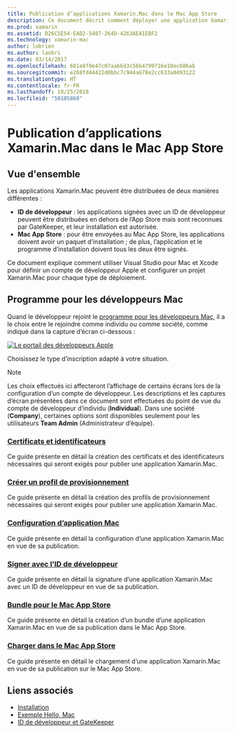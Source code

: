 ```yaml
---
title: Publication d’applications Xamarin.Mac dans le Mac App Store
description: Ce document décrit comment déployer une application Xamarin.Mac avec Visual Studio pour Mac. Il explique comment configurer un compte de développeur Mac, comment créer les certificats pour la signature de code et comment les utiliser pour générer des applications Mac distribuables directement ou par le biais du Mac App Store.
ms.prod: xamarin
ms.assetid: D26C5E54-EAD2-5487-264D-4263AEA1EBF2
ms.technology: xamarin-mac
author: lobrien
ms.author: laobri
ms.date: 03/14/2017
ms.openlocfilehash: 601e8f0e47c07aab6d3c56b4799716e10ec606ab
ms.sourcegitcommit: e268fd44422d0bbc7c944a678e2cc633a0493122
ms.translationtype: HT
ms.contentlocale: fr-FR
ms.lasthandoff: 10/25/2018
ms.locfileid: "50105868"
---
```

# <a name="publishing-xamarinmac-apps-to-the-mac-app-store"></a>Publication d’applications Xamarin.Mac dans le Mac App Store

## <a name="overview"></a>Vue d'ensemble

Les applications Xamarin.Mac peuvent être distribuées de deux manières différentes :

- **ID de développeur** : les applications signées avec un ID de développeur peuvent être distribuées en dehors de l’App Store mais sont reconnues par GateKeeper, et leur installation est autorisée.
- **Mac App Store** : pour être envoyées au Mac App Store, les applications doivent avoir un paquet d’installation ; de plus, l’application et le programme d’installation doivent tous les deux être signés.

Ce document explique comment utiliser Visual Studio pour Mac et Xcode pour définir un compte de développeur Apple et configurer un projet Xamarin.Mac pour chaque type de déploiement.


## <a name="mac-developer-program"></a>Programme pour les développeurs Mac

Quand le développeur rejoint le [programme pour les développeurs Mac](https://developer.apple.com/devcenter/mac/), il a le choix entre le rejoindre comme individu ou comme société, comme indiqué dans la capture d’écran ci-dessous :

[![Le portail des développeurs Apple](images/image1.png "Le portail des développeurs Apple")](images/image1-large.png#lightbox)

Choisissez le type d’inscription adapté à votre situation.

> [!NOTE]
> Les choix effectués ici affecteront l’affichage de certains écrans lors de la configuration d’un compte de développeur. Les descriptions et les captures d’écran présentées dans ce document sont effectuées du point de vue du compte de développeur d’individu (**Individual**). Dans une société (**Company**), certaines options sont disponibles seulement pour les utilisateurs **Team Admin** (Administrateur d’équipe).


### <a name="certificates-and-identifiersmacdeploy-testpublishing-to-the-app-storecertificates-identifiersmd"></a>[Certificats et identificateurs](~/mac/deploy-test/publishing-to-the-app-store/certificates-identifiers.md)

Ce guide présente en détail la création des certificats et des identificateurs nécessaires qui seront exigés pour publier une application Xamarin.Mac.


### <a name="create-provisioning-profilemacdeploy-testpublishing-to-the-app-storeprofilesmd"></a>[Créer un profil de provisionnement](~/mac/deploy-test/publishing-to-the-app-store/profiles.md)

Ce guide présente en détail la création des profils de provisionnement nécessaires qui seront exigés pour publier une application Xamarin.Mac.


### <a name="mac-app-configurationmacdeploy-testpublishing-to-the-app-storeapp-configurationmd"></a>[Configuration d’application Mac](~/mac/deploy-test/publishing-to-the-app-store/app-configuration.md)

Ce guide présente en détail la configuration d’une application Xamarin.Mac en vue de sa publication.


### <a name="sign-with-developer-idmacdeploy-testpublishing-to-the-app-storesigningmd"></a>[Signer avec l’ID de développeur](~/mac/deploy-test/publishing-to-the-app-store/signing.md)

Ce guide présente en détail la signature d’une application Xamarin.Mac avec un ID de développeur en vue de sa publication.


### <a name="bundle-for-mac-app-storemacdeploy-testpublishing-to-the-app-storebundlingmd"></a>[Bundle pour le Mac App Store](~/mac/deploy-test/publishing-to-the-app-store/bundling.md)

Ce guide présente en détail la création d’un bundle d’une application Xamarin.Mac en vue de sa publication dans le Mac App Store.


### <a name="upload-to-mac-app-storemacdeploy-testpublishing-to-the-app-storeuploadingmd"></a>[Charger dans le Mac App Store](~/mac/deploy-test/publishing-to-the-app-store/uploading.md)

Ce guide présente en détail le chargement d’une application Xamarin.Mac en vue de sa publication sur le Mac App Store.


## <a name="related-links"></a>Liens associés

- [Installation](/visualstudio/mac/installation/)
- [Exemple Hello, Mac](~/mac/get-started/hello-mac.md)
- [ID de développeur et GateKeeper](https://developer.apple.com/resources/developer-id/)
